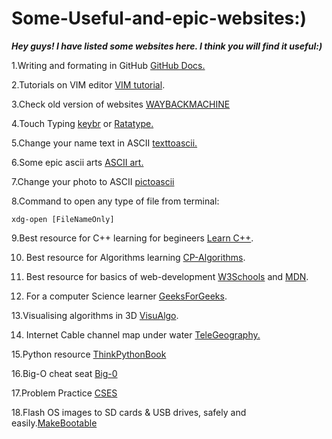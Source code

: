 # Some-Useful-and-epic-websites:)
**_Hey guys! I have listed some websites here. I think you will find it useful:)_**

1.Writing and formating in GitHub [GitHub Docs.](https://docs.github.com/en/free-pro-team@latest/github/writing-on-github/basic-writing-and-formatting-syntax)

2.Tutorials on VIM editor [VIM tutorial](https://www.openvim.com/).

3.Check old version of websites [WAYBACKMACHINE](https://web.archive.org/)

4.Touch Typing [keybr](https://www.keybr.com/) or [Ratatype.](https://www.ratatype.com/)

5.Change your name text in ASCII [texttoascii.](http://patorjk.com/software/taag/#p=display&f=Mirror&t=Type%20Something%20)

6.Some epic ascii arts [ASCII art.](https://www.asciiart.eu/)

7.Change your photo to ASCII [pictoascii](https://www.asciiart.club/)

8.Command to open any type of file from terminal:
```
xdg-open [FileNameOnly]
```
9.Best resource for C++ learning for begineers [Learn C++](https://www.learncpp.com/).

10. Best resource for Algorithms learning [CP-Algorithms](https://cp-algorithms.com/).

11. Best resource for basics of web-development [W3Schools](w3schools.com/) and [MDN](https://developer.mozilla.org/en-US/).

12. For a computer Science learner [GeeksForGeeks](https://www.geeksforgeeks.org/).

13.Visualising algorithms in 3D [VisuAlgo](https://visualgo.net/en).

14. Internet Cable channel map under water [TeleGeography.](https://www.submarinecablemap.com/) 

15.Python resource [ThinkPythonBook](https://greenteapress.com/wp/think-python/)

16.Big-O cheat seat [Big-0](https://www.bigocheatsheet.com/)

17.Problem Practice [CSES](https://cses.fi/problemset/list/)

18.Flash OS images to SD cards & USB drives, safely and easily.[MakeBootable](https://www.balena.io/etcher/)

